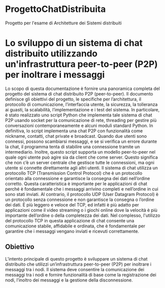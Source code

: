 # ProgettoChatDistribuita
Progetto per l'esame di Architetture dei Sistemi distribuiti 

# Lo sviluppo di un sistema di chat distribuito utilizzando un'infrastruttura peer-to-peer (P2P) per inoltrare i messaggi
Lo scopo di questa documentazione è fornire una panoramica completa del progetto del sistema di chat distribuito P2P (peer-to-peer). Il documento definisce gli obiettivi del progetto, le specifiche per
l’architettura, il protocollo di comunicazione, l’interfaccia utente, la sicurezza, la tolleranza ai guasti, la scalabilità, l’implementazione e i test del sistema. In particolare, è stato realizzato uno script Python che implementa tale sistema di chat P2P usando socket per la comunicazione di rete, threading per gestire più conversazioni contemporaneamente e alcuni moduli standard Python. In definitiva, lo script implementa una chat P2P con funzionalità come nickname, contatti, chat private e broadcast. Quando due utenti sono connessi, possono scambiarsi messaggi, e se si verifica un errore durante la chat, il programma tenta di stabilire una connessione tramite un intermediario. Inoltre, questo script supporta un modello peer-to-peer nel quale ogni utente può agire sia da client che come server. Questo significa che non c’è un server centrale che gestisce tutte le connessioni, ma ogni utente si connette direttamente agli altri utenti. Il sistema di chat utilizza un protocollo TCP (Transmission Control Protocol) che è un protocollo orientato alla connessione e garantisce la consegna dei dati nell’ordine corretto. Questa caratteristica è importante per le applicazioni di chat perché è fondamentale che i messaggi arrivino completi e nell’ordine in cui sono stati inviati. Al contrario, il protocollo UDP (User Datagram Protocol) è un protocollo senza connessione e non garantisce la consegna o l’ordine dei dati. È più leggero e veloce del TCP, ed infatti è più adatto per applicazioni come il video streaming o i giochi online dove la velocità è più importante dell’ordine o della completezza dei dati. Nel complesso, l'utilizzo del protocollo TCP in questa applicazione di chat consente una comunicazione stabile, affidabile e ordinata, che è fondamentale per garantire che i messaggi vengano inviati e ricevuti correttamente.

## Obiettivo
L’intento principale di questo progetto è sviluppare un sistema di chat distribuito che utilizzi un’infrastruttura peer-to-peer (P2P) per inoltrare i messaggi tra i nodi. Il sistema deve consentire la comunicazione dei messaggi tra i nodi e fornire funzionalità di base come la registrazione dei nodi, l’inoltro dei messaggi e la gestione della disconnessione.

